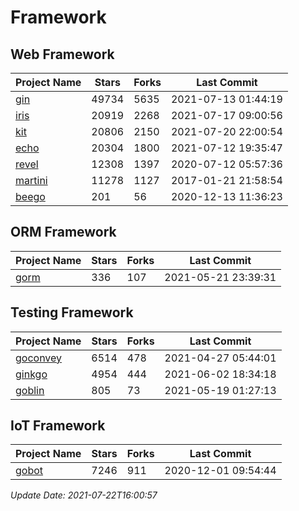# Framework

## Web Framework
| Project Name | Stars | Forks | Last Commit |
| ------------ | ----- | ----- | ----------- |
| [gin](https://github.com/gin-gonic/gin) | 49734 | 5635 | 2021-07-13 01:44:19 |
| [iris](https://github.com/kataras/iris) | 20919 | 2268 | 2021-07-17 09:00:56 |
| [kit](https://github.com/go-kit/kit) | 20806 | 2150 | 2021-07-20 22:00:54 |
| [echo](https://github.com/labstack/echo) | 20304 | 1800 | 2021-07-12 19:35:47 |
| [revel](https://github.com/revel/revel) | 12308 | 1397 | 2020-07-12 05:57:36 |
| [martini](https://github.com/go-martini/martini) | 11278 | 1127 | 2017-01-21 21:58:54 |
| [beego](https://github.com/astaxie/beego) | 201 | 56 | 2020-12-13 11:36:23 |

## ORM Framework
| Project Name | Stars | Forks | Last Commit |
| ------------ | ----- | ----- | ----------- |
| [gorm](https://github.com/jinzhu/gorm) | 336 | 107 | 2021-05-21 23:39:31 |

## Testing Framework
| Project Name | Stars | Forks | Last Commit |
| ------------ | ----- | ----- | ----------- |
| [goconvey](https://github.com/smartystreets/goconvey) | 6514 | 478 | 2021-04-27 05:44:01 |
| [ginkgo](https://github.com/onsi/ginkgo) | 4954 | 444 | 2021-06-02 18:34:18 |
| [goblin](https://github.com/franela/goblin) | 805 | 73 | 2021-05-19 01:27:13 |

## IoT Framework
| Project Name | Stars | Forks | Last Commit |
| ------------ | ----- | ----- | ----------- |
| [gobot](https://github.com/hybridgroup/gobot) | 7246 | 911 | 2020-12-01 09:54:44 |

*Update Date: 2021-07-22T16:00:57*
